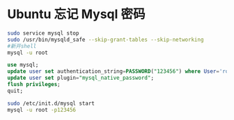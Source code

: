 # Ubuntu 忘记 Mysql 密码

```bash
sudo service mysql stop
sudo /usr/bin/mysqld_safe --skip-grant-tables --skip-networking
#新开shell
mysql -u root
```

```sql
use mysql;
update user set authentication_string=PASSWORD("123456") where User='root';
update user set plugin="mysql_native_password";
flush privileges;
quit;
```

```bash
sudo /etc/init.d/mysql start
mysql -u root -p123456
```